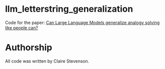 # llm_letterstring_generalization
Code for the paper: [Can Large Language Models generalize analogy solving like people can?](https://arxiv.org/abs/2411.02348)

# Authorship
All code was written by Claire Stevenson.
